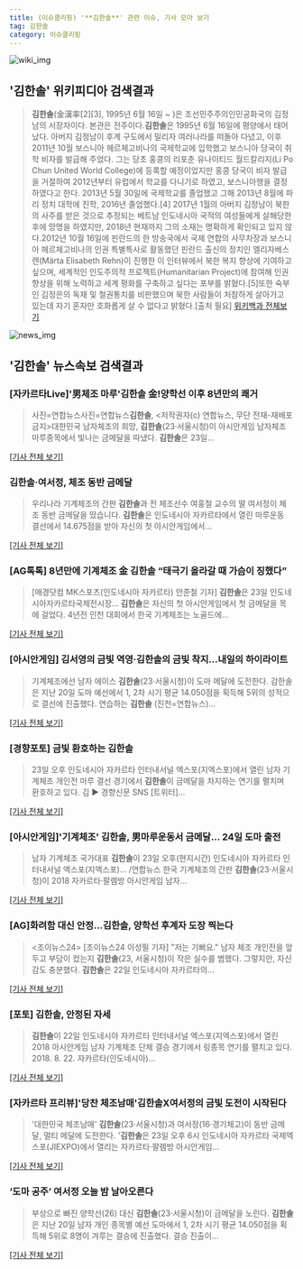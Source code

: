 ```yaml
---
title: (이슈클리핑) '**김한솔**' 관련 이슈, 기사 모아 보기
tag: 김한솔
category: 이슈클리핑
---
```

![wiki_img](https://user-images.githubusercontent.com/42597476/44503234-41136a80-a6d0-11e8-9071-6fc6418eafe4.png)
## **'**김한솔**'** 위키피디아 검색결과
>**김한솔**(金漢率[2][3], 1995년 6월 16일 ~ )은 조선민주주의인민공화국의 김정남의 서장자이다. 본관은 전주이다.**김한솔**은 1995년 6월 16일에 평양에서 태어났다. 아버지 김정남이 후계 구도에서 밀리자 여러나라를 떠돌아 다녔고, 이후 2011년 10월 보스니아 헤르체고비나의 국제학교에 입학했고 보스니아 당국이 취학 비자를 발급해 주었다. 그는 당초 홍콩의 리포춘 유나이티드 월드칼리지(Li Po Chun United World College)에 등록할 예정이었지만 홍콩 당국이 비자 발급을 거절하여 2012년부터 유럽에서 학교를 다니기로 하였고, 보스니아행을 결정하였다고 한다. 2013년 5월 30일에 국제학교를 졸업했고 그해 2013년 8월에 파리 정치 대학에 진학, 2016년 졸업했다.[4] 2017년 1월의 아버지 김정남이 북한의 사주를 받은 것으로 추정되는 베트남 인도네시아 국적의 여성들에게 살해당한 후에 망명을 하였지만, 2018년 현재까지 그의 소재는 명확하게 확인되고 있지 않다.2012년 10월 16일에 핀란드의 한 방송국에서 국제 연합의 사무차장과 보스니아 헤르체고비나의 인권 특별특사로 활동했던 핀란드 출신의 정치인 엘리자베스 렌(Märta Elisabeth Rehn)이 진행한 이 인터뷰에서 북한 복지 향상에 기여하고 싶으며, 세계적인 인도주의적 프로젝트(Humanitarian Project)에 참여해 인권 향상을 위해 노력하고 세계 평화를 구축하고 싶다는 포부를 밝혔다.[5]또한 숙부인 김정은의 독재 및 철권통치를 비판했으며 북한 사람들이 처참하게 살아가고 있는데 자기 혼자만 호화롭게 살 수 없다고 밝혔다.[출처 필요]
<a href="https://ko.wikipedia.org/wiki/김한솔" target="_blank">위키백과 전체보기</a>

![news_img](https://user-images.githubusercontent.com/42597476/44507050-1206f400-a6e4-11e8-8d98-7ffbfebb353f.png)

## **'**김한솔**'** 뉴스속보 검색결과
### [자카르타Live]'男체조 마루'**김한솔** 金!양학선 이후 8년만의 쾌거

>사진=연합뉴스사진=연합뉴스**김한솔**, <저작권자(c) 연합뉴스, 무단 전재-재배포 금지>대한민국 남자체조의 희망, **김한솔**(23·서울시청)이 아시안게임 남자체조 마루종목에서 빛나는 금메달을 따냈다. **김한솔**은 23일...

[[기사 전체 보기]](http://sports.chosun.com/news/ntype.htm?id=201808240100219050016611&servicedate=20180823)

### **김한솔**·여서정, 체조 동반 금메달

>우리나라 기계체조의 간판 **김한솔**과 전 체조선수 여홍철 교수의 딸 여서정이 체조 동반 금메달을 땄습니다. **김한솔**은 인도네시아 자카르타에서 열린 마루운동 결선에서 14.675점을 받아 자신의 첫 아시안게임에서...

[[기사 전체 보기]](http://www.ytn.co.kr/_ln/0107_201808231931012907)

### [AG톡톡] 8년만에 기계체조 金 **김한솔** “태극기 올라갈 때 가슴이 징했다”

>[매경닷컴 MK스포츠(인도네시아 자카르타) 안준철 기자] **김한솔**은 23일 인도네시아자카르타국제전시장... **김한솔**은 자신의 첫 아시안게임에서 첫 금메달을 목에 걸었다. 4년전 인천 대회에서 한국 기계체조는 노골드에...

[[기사 전체 보기]](http://sports.mk.co.kr/view.php?year=2018&no=531116)

### [아시안게임] 김서영의 금빛 역영·**김한솔**의 금빛 착지…내일의 하이라이트

>기계체조에선 남자 에이스 **김한솔**(23·서울시청)이 도마 메달에 도전한다. 감한솔은 지난 20일 도마 예선에서 1, 2차 시기 평균 14.050점을 획득해 5위의 성적으로 결선에 진출했다. 연습하는 **김한솔** (진천=연합뉴스)...

[[기사 전체 보기]](http://app.yonhapnews.co.kr/YNA/Basic/SNS/r.aspx?c=AKR20180822113000007&did=1195m)

### [경향포토] 금빛 환호하는 **김한솔**

>23일 오후 인도네시아 자카르타 인터내서널 엑스포(지엑스포)에서 열린 남자 기계체조 개인전 마루 결선 경기에서 **김한솔**이 금메달을 차지하는 연기를 펼치며 환호하고 있다. 김 ▶ 경향신문 SNS [트위터]...

[[기사 전체 보기]](http://news.khan.co.kr/kh_news/khan_art_view.html?artid=201808231851001&code=980901)

### [아시안게임]'기계체조' **김한솔**, 男마루운동서 금메달… 24일 도마 출전

>남자 기계체조 국가대표 **김한솔**이 23일 오후(현지시간) 인도네시아 자카르타 인터내서널 엑스포(지엑스포)... /연합뉴스 한국 기계체조의 간판 **김한솔**(23·서울시청)이 2018 자카르타·팔렘방 아시안게임 남자...

[[기사 전체 보기]](http://www.kyeongin.com/main/view.php?key=20180823010007648)

### [AG]화려함 대신 안정…**김한솔**, 양학선 후계자 도장 찍는다

><조이뉴스24> [조이뉴스24 이성필 기자] "저는 기뻐요." 남자 체조 개인전을 앞두고 부담이 컸는지 **김한솔**(23, 서울시청)이 작은 실수를 범했다. 그렇지만, 자신감도 충분했다. **김한솔**은 22일 인도네시아 자카르타의...

[[기사 전체 보기]](http://joynews.inews24.com/php/news_view.php?g_menu=702500&g_serial=1119501&rrf=nv)

### [포토] **김한솔**, 안정된 자세

>**김한솔**이 22일 인도네시아 자카르타 인터내서널 엑스포(지엑스포)에서 열린 2018 아시안게임 남자 기계체조 단체 결승 경기에서 링종목 연기를 펼치고 있다. 2018. 8. 22. 자카르타(인도네시아)...

[[기사 전체 보기]](http://www.sportsseoul.com/news/read/672472)

### [자카르타 프리뷰]'당찬 체조남매'**김한솔**X여서정의 금빛 도전이 시작된다

>'대한민국 체조남매' **김한솔**(23·서울시청)과 여서정(16·경기체고)이 동반 금메달, 멀티 메달에 도전한다. '**김한솔**은 23일 오후 6시 인도네시아 자카르타 국제엑스포(JIEXPO)에서 열리는 자카르타·팔렘방 아시안게임...

[[기사 전체 보기]](http://sports.chosun.com/news/ntype.htm?id=201808230100206760015721&servicedate=20180822)

### ‘도마 공주’ 여서정 오늘 밤 날아오른다

>부상으로 빠진 양학선(26) 대신 **김한솔**(23·서울시청)이 금메달을 노린다. **김한솔**은 지난 20일 남자 개인 종목별 예선 도마에서 1, 2차 시기 평균 14.050점을 획득해 5위로 8명이 겨루는 결승에 진출했다. 결승 진출이...

[[기사 전체 보기]](http://news.joins.com/article/olink/22499463)


